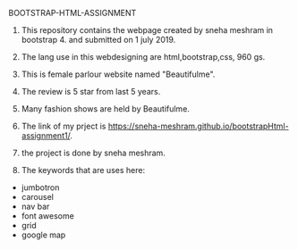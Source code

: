 BOOTSTRAP-HTML-ASSIGNMENT


1. This repository contains the webpage created by sneha meshram in bootstrap 4.
and submitted on 1 july 2019.
2. The lang use in this webdesigning are html,bootstrap,css, 960 gs.
3. This is female parlour website named "Beautifulme".
4. The review is 5 star from last 5 years.
5. Many fashion shows are held by Beautifulme.

6. The link of my prject is https://sneha-meshram.github.io/bootstrapHtml-assignment1/.
7. the project is done by sneha meshram.
8. The keywords that are uses here:
  - jumbotron
  - carousel
  - nav bar
  - font awesome
  - grid
  - google map
